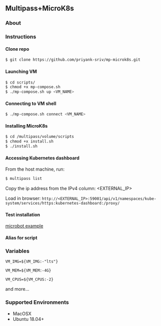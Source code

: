 ## Multipass+MicroK8s

### About


### Instructions

#### Clone repo

```sh
$ git clone https://github.com/priyank-sriv/mp-microk8s.git
```

#### Launching VM

```sh
$ cd scripts/
$ chmod +x mp-compose.sh
$ ./mp-compose.sh up <VM_NAME>
```

#### Connecting to VM shell

```sh
$ ./mp-compose.sh connect <VM_NAME>
```

#### Installing MicroK8s

```sh
$ cd /multipass/volume/scripts
$ chmod +x install.sh
$ ./install.sh
```

#### Accessing Kubernetes dashboard
From the host machine, run:
```sh
$ multipass list
```
Copy the ip address from the IPv4 column: <EXTERNAL_IP>

Load in browser: `http://<EXTERNAL_IP>:59001/api/v1/namespaces/kube-system/services/https:kubernetes-dashboard:/proxy/`

#### Test installation

[microbot example](https://tutorials.ubuntu.com/tutorial/install-a-local-kubernetes-with-microk8s#4)

#### Alias for script


### Variables
`VM_IMG=${VM_IMG:-"lts"}`

`VM_MEM=${VM_MEM:-4G}`

`VM_CPUS=${VM_CPUS:-2}`

and more...


### Supported Environments
- MacOSX
- Ubuntu 18.04+
